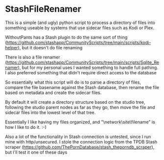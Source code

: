 # StashFileRenamer

This is a simple (and ugly) python script to process a directory of files into something useable by systems that use sidecar files such as Kodi or Plex.

WithoutPants has a Stash plugin to do the same sort of thing (https://github.com/stashapp/CommunityScripts/tree/main/scripts/kodi-helper), but it doesn't do file renaming

There is also a file renamer (https://github.com/stashapp/CommunityScripts/tree/main/scripts/Sqlite_Renamer), but for my personal uses I wanted something to handle full pathing.  I also preferred something that didn't require direct access to the database

So essentially what this script will do is to parse a directory of files, compare the file basename against the Stash database, then rename the file based on metadata and create the sidecar files.

By default it will create a directory structure based on the studio tree, following the studio parent nodes as far as they go, then move the file and sidecar files into the lowest level of that tree.

Essentially I like having my files organized, and "\network\site\filename" is how I like to do it.  :-)

Also a lot of the functionality in Stash connection is untested, since I run mine with http/unsecured.  I stole the connection logic from the TPDB Stash scraper (https://github.com/ThePornDatabase/stash_theporndb_scraper), but I'll test it one of these days